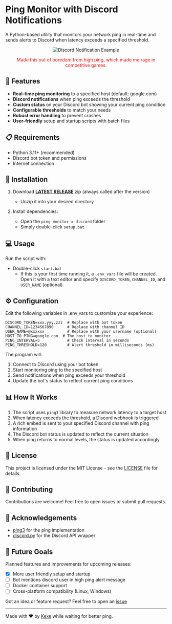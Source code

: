 # Ping Monitor with Discord Notifications

A Python-based utility that monitors your network ping in real-time and sends alerts to Discord when latency exceeds a specified threshold.


<p align="center">
  <img src="https://media.discordapp.net/attachments/1019689698584690710/1344670229413892107/5f30XFiOJ5aa2uxWJtW1394hrwmwDT5JdPCbIEtaoid7NLOWZhv9wkWCCoAQMxrarmlceEtyhuGaRlDxtUmlsrC9wU8SfJ1V46Qmr6pnBHHZd6daThgEOUKT2luW1a864sir8am5sLhTuQ6hHyFEHgVEs6Hc2FoPD9gQdSaIN6TJb7ldTHxGCVM5rUNFD5.png?ex=67c1c13d&is=67c06fbd&hm=08a9a3b5bc9962838d28694033d5fb0153fb29b4270c43c826ce3584539fc3b5&=" alt="Discord Notification Example">
</p>

<p align="center">
  <span style="color:red;">Made this out of boredom from high ping, which made me rage in competitive games.</span>
</p>

## 🌟 Features

- **Real-time ping monitoring** to a specified host (default: google.com)
- **Discord notifications** when ping exceeds the threshold
- **Custom status** on your Discord bot showing your current ping condition
- **Configurable thresholds** to match your needs
- **Robust error handling** to prevent crashes
- **User-friendly** setup and startup scripts with batch files

## 📋 Requirements

- Python 3.11+ (recommended)
- Discord bot token and permissions
- Internet connection 



## 🚀 Installation

1. Download [**LATEST RELEASE**](https://github.com/bebe-Kexe/ping-monitor-x-discord/releases) zip (always called after the version)
   - Unzip it into your desired directory

3. Install dependencies:
   - Open the ``ping-monitor-x-discord`` folder
   - Simply double-click ``setup.bat``

## 💻 Usage

Run the script with:

- Double-click ``start.bat``
   - If this is your first time running it, a ``.env_vars`` file will be created. Open it with a text editor and specify ``DISCORD_TOKEN``, ``CHANNEL_ID``, and ``USER_NAME`` (optional).

## ⚙️ Configuration

Edit the following variables in .env_vars to customize your experience:

```.env_vars
DISCORD_TOKEN=xxx.yyy.zzz  # Replace with bot token
CHANNEL_ID=1234567890      # Replace with channel ID
USER_NAME=@xxxxxx          # Replace with your username (optional)
HOST_TO_PING=google.com  # The host to monitor
PING_INTERVAL=5            # Check interval in seconds
PING_THRESHOLD=120         # Alert threshold in milliseconds (ms)
```

The program will:
1. Connect to Discord using your bot token
2. Start monitoring ping to the specified host
3. Send notifications when ping exceeds your threshold
4. Update the bot's status to reflect current ping conditions 

## 📊 How It Works

1. The script uses `ping3` library to measure network latency to a target host
2. When latency exceeds the threshold, a Discord webhook is triggered
3. A rich embed is sent to your specified Discord channel with ping information
4. The Discord bot status is updated to reflect the current situation
5. When ping returns to normal levels, the status is updated accordingly



## 📜 License

This project is licensed under the MIT License - see the [LICENSE](https://github.com/bebe-Kexe/ping-monitor-x-discord/blob/main/LICENSE) file for details.

## 🤝 Contributing

Contributions are welcome! Feel free to open issues or submit pull requests.

## 🙏 Acknowledgements

- [ping3](https://github.com/kyan001/ping3) for the ping implementation
- [discord.py](https://github.com/Rapptz/discord.py) for the Discord API wrapper

## 🔮 Future Goals
Planned features and improvements for upcoming releases:

- [x] More user friendly setup and startup
- [ ] Bot mentions discord user in high ping alert message
- [ ] Docker container support  
- [ ] Cross-platform compatibility (Linux, Windows)

Got an idea or feature request? Feel free to open an [issue](https://github.com/bebe-Kexe/ping-monitor-x-discord/issues)

---

Made with ❤️ by [Kexe](https://github.com/bebe-Kexe) while waiting for better ping.
